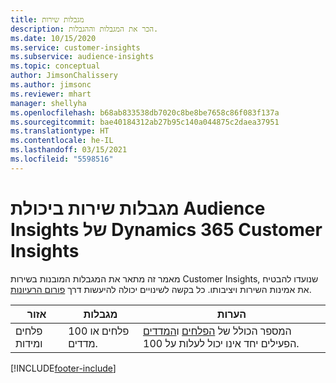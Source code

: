 ```yaml
---
title: מגבלות שירות
description: הכר את המגבלות וההגבלות.
ms.date: 10/15/2020
ms.service: customer-insights
ms.subservice: audience-insights
ms.topic: conceptual
author: JimsonChalissery
ms.author: jimsonc
ms.reviewer: mhart
manager: shellyha
ms.openlocfilehash: b68ab833538db7020c8be8be7658c86f083f137a
ms.sourcegitcommit: bae40184312ab27b95c140a044875c2daea37951
ms.translationtype: HT
ms.contentlocale: he-IL
ms.lasthandoff: 03/15/2021
ms.locfileid: "5598516"
---
```

# <a name="service-limits-in-dynamics-365-customer-insights-audience-insights-capability"></a>מגבלות שירות ביכולת Audience Insights של Dynamics 365 Customer Insights

מאמר זה מתאר את המגבלות המובנות בשירות Customer Insights, שנועדו להבטיח את אמינות השירות ויציבותו. כל בקשה לשינויים יכולה להיעשות דרך [פורום הרעיונות](https://go.microsoft.com/fwlink/?linkid=2074172). 
 
| אזור  | מגבלות  | הערות |
|-------------|---------------------------------------------------------------------|---------------------------------------------------------------------|
| פלחים ומידות | 100 פלחים או מדדים. | המספר הכולל של [הפלחים](segments.md) ו[המדדים](measures.md) הפעילים יחד אינו יכול לעלות על 100.  |


[!INCLUDE[footer-include](../includes/footer-banner.md)]